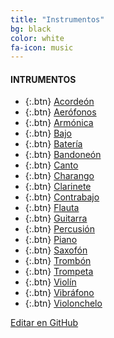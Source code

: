 ```yaml
---
title: "Instrumentos"
bg: black
color: white
fa-icon: music
---
```

#### INTRUMENTOS

<!---
No poner los links de t.joinchat directamente,
usar https://www.protectyourlinks.com/ para obtener
un link corto protegido por captcha
-->

* {:.btn}  <i class="fas fa-music"></i>[Acordeón](https://www.proyl.com/1yoKk2XH6)
* {:.btn}  <i class="fas fa-music"></i>[Aerófonos](https://www.proyl.com/73pHTnB6s)
* {:.btn}  <i class="fas fa-music"></i>[Armónica](https://www.proyl.com/r3KaF0tP0)
* {:.btn}  <i class="fas fa-music"></i>[Bajo](https://www.proyl.com/v43gA9fTL)
* {:.btn}  <i class="fas fa-music"></i>[Batería](https://www.proyl.com/jjzC717ML)
* {:.btn}  <i class="fas fa-music"></i>[Bandoneón](https://www.proyl.com/cZus63CK5)
* {:.btn}  <i class="fas fa-music"></i>[Canto](https://www.proyl.com/GO4Dc2u8j)
* {:.btn}  <i class="fas fa-music"></i>[Charango](https://www.proyl.com/XSWd2l9y4)
* {:.btn}  <i class="fas fa-music"></i>[Clarinete](https://www.proyl.com/H3lfT9Mq8)
* {:.btn}  <i class="fas fa-music"></i>[Contrabajo](https://www.proyl.com/fCka7I3Q4)
* {:.btn}  <i class="fas fa-music"></i>[Flauta](https://www.proyl.com/O1oPn3l3E)
* {:.btn}  <i class="fas fa-music"></i>[Guitarra](https://www.proyl.com/Ch5W1n3Pb)
* {:.btn}  <i class="fas fa-music"></i>[Percusión](https://www.proyl.com/4vgnMX96M)
* {:.btn}  <i class="fas fa-music"></i>[Piano](https://www.proyl.com/AlLJ948do)
* {:.btn}  <i class="fas fa-music"></i>[Saxofón](https://www.proyl.com/9N7l9naBU)
* {:.btn}  <i class="fas fa-music"></i>[Trombón](https://www.proyl.com/p100uBhSU)
* {:.btn}  <i class="fas fa-music"></i>[Trompeta](https://www.proyl.com/n9A5gGL2w)
* {:.btn}  <i class="fas fa-music"></i>[Violín](https://www.proyl.com/tBi6Nt31W)
* {:.btn}  <i class="fas fa-music"></i>[Vibráfono](https://www.proyl.com/9yRi2yF5R)
* {:.btn}  <i class="fas fa-music"></i>[Violonchelo](https://www.proyl.com/BsH289uNo)
 


<span class="editongithub">
	<a href="{{site.github.repository_url}}/blob/master/{{page.path}}">
		<i class="fas fa-pen"></i> Editar en GitHub
	</a>
</span>
